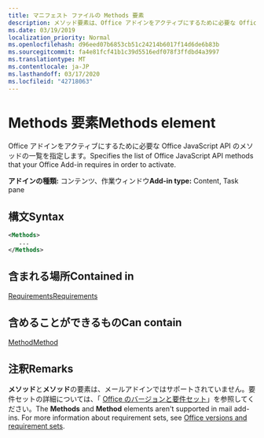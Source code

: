 ```yaml
---
title: マニフェスト ファイルの Methods 要素
description: メソッド要素は、Office アドインをアクティブにするために必要な Office JavaScript API メソッドのリストを指定します。
ms.date: 03/19/2019
localization_priority: Normal
ms.openlocfilehash: d96eed07b6853cb51c24214b6017f14d6de6b83b
ms.sourcegitcommit: fa4e81fcf41b1c39d5516edf078f3ffdbd4a3997
ms.translationtype: MT
ms.contentlocale: ja-JP
ms.lasthandoff: 03/17/2020
ms.locfileid: "42718063"
---
```

# <a name="methods-element"></a><span data-ttu-id="47a2d-103">Methods 要素</span><span class="sxs-lookup"><span data-stu-id="47a2d-103">Methods element</span></span>

<span data-ttu-id="47a2d-104">Office アドインをアクティブにするために必要な Office JavaScript API のメソッドの一覧を指定します。</span><span class="sxs-lookup"><span data-stu-id="47a2d-104">Specifies the list of Office JavaScript API methods that your Office Add-in requires in order to activate.</span></span>

<span data-ttu-id="47a2d-105">**アドインの種類:** コンテンツ、作業ウィンドウ</span><span class="sxs-lookup"><span data-stu-id="47a2d-105">**Add-in type:** Content, Task pane</span></span>

## <a name="syntax"></a><span data-ttu-id="47a2d-106">構文</span><span class="sxs-lookup"><span data-stu-id="47a2d-106">Syntax</span></span>

```XML
<Methods>
   ...
</Methods>
```

## <a name="contained-in"></a><span data-ttu-id="47a2d-107">含まれる場所</span><span class="sxs-lookup"><span data-stu-id="47a2d-107">Contained in</span></span>

[<span data-ttu-id="47a2d-108">Requirements</span><span class="sxs-lookup"><span data-stu-id="47a2d-108">Requirements</span></span>](requirements.md)

## <a name="can-contain"></a><span data-ttu-id="47a2d-109">含めることができるもの</span><span class="sxs-lookup"><span data-stu-id="47a2d-109">Can contain</span></span>

[<span data-ttu-id="47a2d-110">Method</span><span class="sxs-lookup"><span data-stu-id="47a2d-110">Method</span></span>](method.md)

## <a name="remarks"></a><span data-ttu-id="47a2d-111">注釈</span><span class="sxs-lookup"><span data-stu-id="47a2d-111">Remarks</span></span>

<span data-ttu-id="47a2d-112">**メソッド**と**メソッド**の要素は、メールアドインではサポートされていません。要件セットの詳細については、「 [Office のバージョンと要件セット](../../develop/office-versions-and-requirement-sets.md)」を参照してください。</span><span class="sxs-lookup"><span data-stu-id="47a2d-112">The **Methods** and **Method** elements aren't supported in mail add-ins. For more information about requirement sets, see [Office versions and requirement sets](../../develop/office-versions-and-requirement-sets.md).</span></span>
